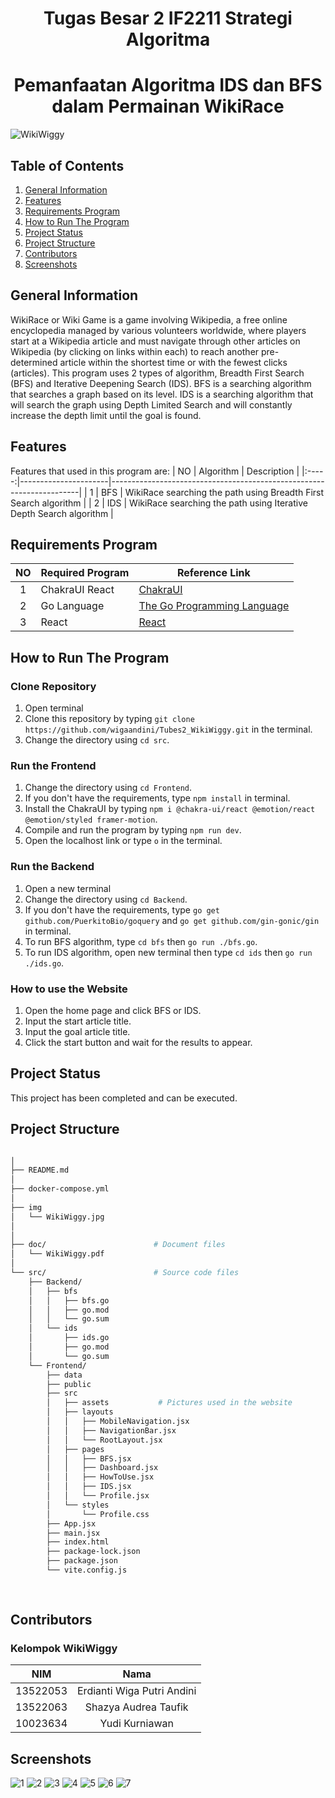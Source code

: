 <h1 align="center"> Tugas Besar 2 IF2211 Strategi Algoritma </h1>
<h1 align="center">  Pemanfaatan Algoritma IDS dan BFS dalam Permainan WikiRace </h1>

![WikiWiggy](img/WikiWiggy.jpg)

## Table of Contents
1. [General Information](#general-information)
2. [Features](#features)
3. [Requirements Program](#required_program)
4. [How to Run The Program](#how-to-run-the-program)
5. [Project Status](#project-status)
6. [Project Structure](#project-structure)
7. [Contributors](#contributors)
8. [Screenshots](#screenshots)


## General Information
WikiRace or Wiki Game is a game involving Wikipedia, a free online encyclopedia managed by various volunteers worldwide, where players start at a Wikipedia article and must navigate through other articles on Wikipedia (by clicking on links within each) to reach another pre-determined article within the shortest time or with the fewest clicks (articles). This program uses 2 types of algorithm, Breadth First Search (BFS) and Iterative Deepening Search (IDS). BFS is a searching algorithm that searches a graph based on its level. IDS is a searching algorithm that will search the graph using Depth Limited Search and will constantly increase the depth limit until the goal is found.


## Features
Features that used in this program are:
| NO  | Algorithm            | Description                                                          |
|:-----:|----------------------|----------------------------------------------------------------------|
| 1   | BFS                  | WikiRace searching the path using Breadth First Search algorithm     |
| 2   | IDS                  | WikiRace searching the path using Iterative Depth Search algorithm   |


## Requirements Program
|   NO   |  Required Program                  |                                   Reference Link                                  |
| :----: | ---------------------------------- |-----------------------------------------------------------------------------------|
|   1    | ChakraUI React                     | [ChakraUI](https://v2.chakra-ui.com/)
|   2    | Go Language                        | [The Go Programming Language](https://go.dev)
|   3    | React                              | [React](https://react.dev) 

## How to Run The Program
### Clone Repository
1. Open terminal
2. Clone this repository by typing `git clone https://github.com/wigaandini/Tubes2_WikiWiggy.git` in the terminal.
3. Change the directory using `cd src`.
### Run the Frontend
1. Change the directory using `cd Frontend`.
2. If you don't have the requirements, type `npm install` in terminal.
3. Install the ChakraUI by typing `npm i @chakra-ui/react @emotion/react @emotion/styled framer-motion`.
4. Compile and run the program by typing `npm run dev`.
5. Open the localhost link or type `o` in the terminal.
### Run the Backend
1. Open a new terminal
2. Change the directory using `cd Backend`.
3. If you don't have the requirements, type `go get github.com/PuerkitoBio/goquery` and  `go get github.com/gin-gonic/gin` in terminal.
4. To run BFS algorithm, type `cd bfs` then `go run ./bfs.go`.
5. To run IDS algorithm, open new terminal then type `cd ids` then `go run ./ids.go`.
### How to use the Website
1. Open the home page and click BFS or IDS.
2. Input the start article title.
3. Input the goal article title.
4. Click the start button and wait for the results to appear.



## Project Status
This project has been completed and can be executed.


## Project Structure
```bash

│
├── README.md
│
├── docker-compose.yml
│
├── img
│   └── WikiWiggy.jpg
│
│
├── doc/                        # Document files
│   └── WikiWiggy.pdf
│
└── src/                        # Source code files
    ├── Backend/                
    │   ├── bfs
    │   │   ├── bfs.go
    │   │   ├── go.mod
    │   │   └── go.sum
    │   └── ids
    │       ├── ids.go
    │       ├── go.mod
    │       └── go.sum
    └── Frontend/                
        ├── data 
        ├── public
        ├── src
        │   ├── assets           # Pictures used in the website
        │   ├── layouts
        │   │   ├── MobileNavigation.jsx
        │   │   ├── NavigationBar.jsx
        │   │   └── RootLayout.jsx
        │   ├── pages
        │   │   ├── BFS.jsx
        │   │   ├── Dashboard.jsx
        │   │   ├── HowToUse.jsx
        │   │   ├── IDS.jsx
        │   │   └── Profile.jsx
        │   └── styles
        │       └── Profile.css
        ├── App.jsx
        ├── main.jsx
        ├── index.html
        ├── package-lock.json
        ├── package.json
        └── vite.config.js
                                   
        
```


## Contributors
### **Kelompok WikiWiggy**
|   NIM    |                  Nama                  |
| :------: | :------------------------------------: |
| 13522053 |       Erdianti Wiga Putri Andini       |
| 13522063 |         Shazya Audrea Taufik           |
| 10023634 |            Yudi Kurniawan              |


## Screenshots
![1](img/1.png)
![2](img/2.png)
![3](img/3.png)
![4](img/4.png)
![5](img/5.png)
![6](img/6.png)
![7](img/7.png)